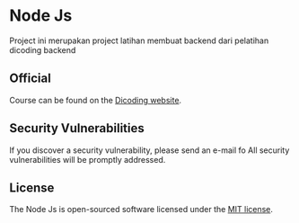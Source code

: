
# Node Js
Project ini merupakan project latihan membuat backend dari pelatihan dicoding backend

## Official

Course can be found on the [Dicoding website](https://www.dicoding.com/academies/261).

## Security Vulnerabilities

If you discover a security vulnerability, please send an e-mail fo All security vulnerabilities will be promptly addressed.

## License

The Node Js is open-sourced software licensed under the [MIT license](https://opensource.org/licenses/MIT).
